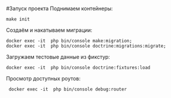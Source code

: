 #Запуск проекта
Поднимаем контейнеры:
```
make init
```
Создаём и накатываем миграции:
```
docker exec -it  php bin/console make:migration;
docker exec -it  php bin/console doctrine:migrations:migrate;
```
Загружаем тестовые данные из фикстур:
```
docker exec -it  php bin/console doctrine:fixtures:load
```
Просмотр доступных роутов:
```
 docker exec -it  php bin/console debug:router
```